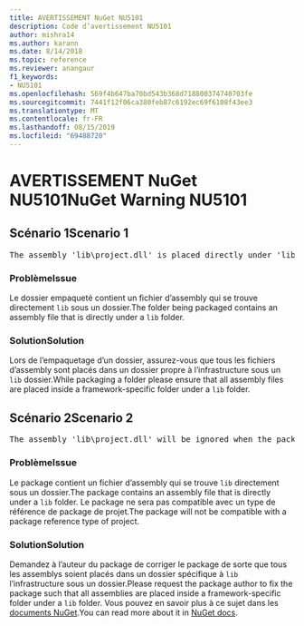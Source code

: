 ```yaml
---
title: AVERTISSEMENT NuGet NU5101
description: Code d’avertissement NU5101
author: mishra14
ms.author: karann
ms.date: 8/14/2018
ms.topic: reference
ms.reviewer: anangaur
f1_keywords:
- NU5101
ms.openlocfilehash: 569f4b647ba70bd543b368d718800374740703fe
ms.sourcegitcommit: 7441f12f06ca380feb87c6192ec69f6108f43ee3
ms.translationtype: MT
ms.contentlocale: fr-FR
ms.lasthandoff: 08/15/2019
ms.locfileid: "69488720"
---
```

# <a name="nuget-warning-nu5101"></a><span data-ttu-id="b8c59-103">AVERTISSEMENT NuGet NU5101</span><span class="sxs-lookup"><span data-stu-id="b8c59-103">NuGet Warning NU5101</span></span>

## <a name="scenario-1"></a><span data-ttu-id="b8c59-104">Scénario 1</span><span class="sxs-lookup"><span data-stu-id="b8c59-104">Scenario 1</span></span>
<pre>The assembly 'lib\project.dll' is placed directly under 'lib' folder. It is recommended that assemblies be placed inside a framework-specific folder. Move it into a framework-specific folder.</pre>

### <a name="issue"></a><span data-ttu-id="b8c59-105">Problème</span><span class="sxs-lookup"><span data-stu-id="b8c59-105">Issue</span></span>

<span data-ttu-id="b8c59-106">Le dossier empaqueté contient un fichier d’assembly qui se trouve directement `lib` sous un dossier.</span><span class="sxs-lookup"><span data-stu-id="b8c59-106">The folder being packaged contains an assembly file that is directly under a `lib` folder.</span></span>


### <a name="solution"></a><span data-ttu-id="b8c59-107">Solution</span><span class="sxs-lookup"><span data-stu-id="b8c59-107">Solution</span></span>

<span data-ttu-id="b8c59-108">Lors de l’empaquetage d’un dossier, assurez-vous que tous les fichiers d’assembly sont placés dans un dossier propre à l’infrastructure sous un `lib` dossier.</span><span class="sxs-lookup"><span data-stu-id="b8c59-108">While packaging a folder please ensure that all assembly files are placed inside a framework-specific folder under a `lib` folder.</span></span>


## <a name="scenario-2"></a><span data-ttu-id="b8c59-109">Scénario 2</span><span class="sxs-lookup"><span data-stu-id="b8c59-109">Scenario 2</span></span>
<pre>The assembly 'lib\project.dll' will be ignored when the package is installed after the migration.</pre>

### <a name="issue"></a><span data-ttu-id="b8c59-110">Problème</span><span class="sxs-lookup"><span data-stu-id="b8c59-110">Issue</span></span>

<span data-ttu-id="b8c59-111">Le package contient un fichier d’assembly qui se trouve `lib` directement sous un dossier.</span><span class="sxs-lookup"><span data-stu-id="b8c59-111">The package contains an assembly file that is directly under a `lib` folder.</span></span> <span data-ttu-id="b8c59-112">Le package ne sera pas compatible avec un type de référence de package de projet.</span><span class="sxs-lookup"><span data-stu-id="b8c59-112">The package will not be compatible with a package reference type of project.</span></span>


### <a name="solution"></a><span data-ttu-id="b8c59-113">Solution</span><span class="sxs-lookup"><span data-stu-id="b8c59-113">Solution</span></span>

<span data-ttu-id="b8c59-114">Demandez à l’auteur du package de corriger le package de sorte que tous les assemblys soient placés dans un dossier spécifique à `lib` l’infrastructure sous un dossier.</span><span class="sxs-lookup"><span data-stu-id="b8c59-114">Please request the package author to fix the package such that all assemblies are placed inside a framework-specific folder under a `lib` folder.</span></span> <span data-ttu-id="b8c59-115">Vous pouvez en savoir plus à ce sujet dans les [documents NuGet](https://docs.microsoft.com/en-us/nuget/consume-packages/migrate-packages-config-to-package-reference).</span><span class="sxs-lookup"><span data-stu-id="b8c59-115">You can read more about it in [NuGet docs](https://docs.microsoft.com/en-us/nuget/consume-packages/migrate-packages-config-to-package-reference).</span></span>


